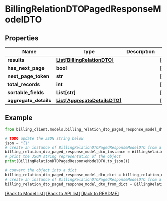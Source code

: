 # BillingRelationDTOPagedResponseModelDTO


## Properties

Name | Type | Description | Notes
------------ | ------------- | ------------- | -------------
**results** | [**List[BillingRelationDTO]**](BillingRelationDTO.md) |  | [optional] 
**has_next_page** | **bool** |  | [optional] 
**next_page_token** | **str** |  | [optional] 
**total_records** | **int** |  | [optional] 
**sortable_fields** | **List[str]** |  | [optional] 
**aggregate_details** | [**List[AggregateDetailsDTO]**](AggregateDetailsDTO.md) |  | [optional] 

## Example

```python
from billing_client.models.billing_relation_dto_paged_response_model_dto import BillingRelationDTOPagedResponseModelDTO

# TODO update the JSON string below
json = "{}"
# create an instance of BillingRelationDTOPagedResponseModelDTO from a JSON string
billing_relation_dto_paged_response_model_dto_instance = BillingRelationDTOPagedResponseModelDTO.from_json(json)
# print the JSON string representation of the object
print(BillingRelationDTOPagedResponseModelDTO.to_json())

# convert the object into a dict
billing_relation_dto_paged_response_model_dto_dict = billing_relation_dto_paged_response_model_dto_instance.to_dict()
# create an instance of BillingRelationDTOPagedResponseModelDTO from a dict
billing_relation_dto_paged_response_model_dto_from_dict = BillingRelationDTOPagedResponseModelDTO.from_dict(billing_relation_dto_paged_response_model_dto_dict)
```
[[Back to Model list]](../README.md#documentation-for-models) [[Back to API list]](../README.md#documentation-for-api-endpoints) [[Back to README]](../README.md)


